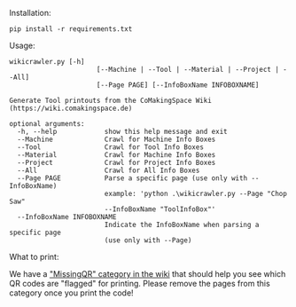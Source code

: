 Installation: 
```shell
pip install -r requirements.txt
```
Usage: 
```shell
wikicrawler.py [-h]
                      [--Machine | --Tool | --Material | --Project | --All]
                      [--Page PAGE] [--InfoBoxName INFOBOXNAME]

Generate Tool printouts from the CoMakingSpace Wiki
(https://wiki.comakingspace.de)

optional arguments:
  -h, --help            show this help message and exit
  --Machine             Crawl for Machine Info Boxes
  --Tool                Crawl for Tool Info Boxes
  --Material            Crawl for Machine Info Boxes
  --Project             Crawl for Project Info Boxes
  --All                 Crawl for All Info Boxes
  --Page PAGE           Parse a specific page (use only with --InfoBoxName)
                        example: 'python .\wikicrawler.py --Page "Chop Saw"
                        --InfoBoxName "ToolInfoBox"'
  --InfoBoxName INFOBOXNAME
                        Indicate the InfoBoxName when parsing a specific page
                        (use only with --Page)
```

What to print:

We have a ["MissingQR" category in the wiki](https://wiki.comakingspace.de/Category:MissingQR) that should help you see which QR codes are "flagged" for printing. Please remove the pages from this category once you print the code! 
